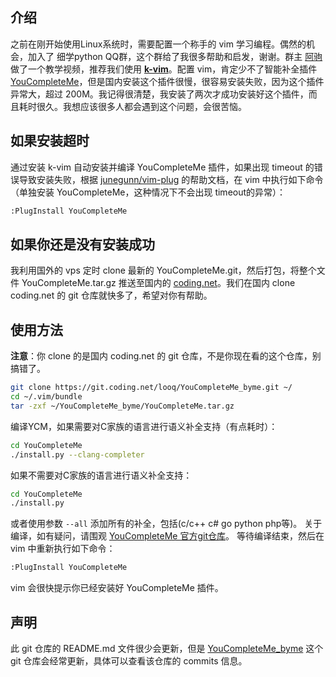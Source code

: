 ## 介绍
之前在刚开始使用Linux系统时，需要配置一个称手的 vim 学习编程。偶然的机会，加入了 细学python QQ群，这个群给了我很多帮助和启发，谢谢。群主 [阿驹](https://github.com/denglj) 做了一个教学视频，推荐我们使用 **[k-vim](https://github.com/wklken/k-vim)**。配置 vim，肯定少不了智能补全插件 [YouCompleteMe](https://github.com/Valloric/YouCompleteMe)，但是国内安装这个插件很慢，很容易安装失败，因为这个插件异常大，超过 200M。我记得很清楚，我安装了两次才成功安装好这个插件，而且耗时很久。我想应该很多人都会遇到这个问题，会很苦恼。

## 如果安装超时
通过安装 k-vim 自动安装并编译 YouCompleteMe 插件，如果出现 timeout 的错误导致安装失败，根据 [junegunn/vim-plug](https://github.com/junegunn/vim-plug/wiki/faq#youcompleteme-timeout)  的帮助文档，在 vim 中执行如下命令（单独安装 YouCompleteMe，这种情况下不会出现 timeout的异常）：
```bash
:PlugInstall YouCompleteMe
```

## 如果你还是没有安装成功
我利用国外的 vps 定时 clone 最新的 YouCompleteMe.git，然后打包，将整个文件 YouCompleteMe.tar.gz 推送至国内的 [coding.net](https://coding.net/)。我们在国内 clone coding.net 的 git 仓库就快多了，希望对你有帮助。

## **使用方法**
**注意**：你 clone 的是国内 coding.net 的 git 仓库，不是你现在看的这个仓库，别搞错了。
```bash
git clone https://git.coding.net/looq/YouCompleteMe_byme.git ~/
cd ~/.vim/bundle
tar -zxf ~/YouCompleteMe_byme/YouCompleteMe.tar.gz
```
编译YCM，如果需要对C家族的语言进行语义补全支持（有点耗时）：
```bash
cd YouCompleteMe
./install.py --clang-completer
```
如果不需要对C家族的语言进行语义补全支持：
```bash
cd YouCompleteMe
./install.py
```
或者使用参数 `--all` 添加所有的补全，包括(c/c++ c# go python php等)。
关于编译，如有疑问，请围观 [YouCompleteMe 官方git仓库](https://github.com/Valloric/YouCompleteMe)。
等待编译结束，然后在 vim 中重新执行如下命令：
```bash
:PlugInstall YouCompleteMe
```
vim 会很快提示你已经安装好 YouCompleteMe 插件。

## 声明
此 git 仓库的 README.md 文件很少会更新，但是 [YouCompleteMe_byme](https://git.coding.net/looq/YouCompleteMe_byme.git) 这个 git 仓库会经常更新，具体可以查看该仓库的 commits 信息。
